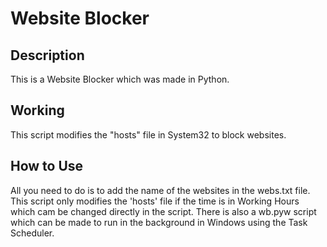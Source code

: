 # Website Blocker
## Description
This is a Website Blocker which was made in Python.

## Working
This script modifies the "hosts" file in System32 to block websites.

## How to Use
All you need to do is to add the name of the websites in the webs.txt file.
This script only modifies the 'hosts' file if the time is in Working Hours which cam be changed directly in the script.
There is also a wb.pyw script which can be made to run in the background in Windows using the Task Scheduler.
